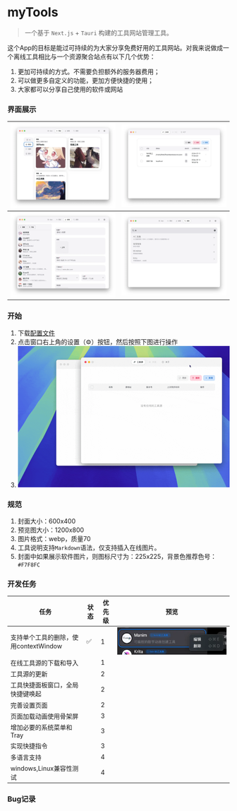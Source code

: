 # myTools

> 一个基于 `Next.js` + `Tauri` 构建的工具网站管理工具。
>
 
这个App的目标是能过可持续的为大家分享免费好用的工具网站。对我来说做成一个离线工具相比与一个资源聚合站点有以下几个优势：

1. 更加可持续的方式。不需要负担额外的服务器费用；
2. 可以做更多自定义的功能，更加方便快捷的使用；
3. 大家都可以分享自己使用的软件或网站


### 界面展示

| ![](./statics//screenshot-1.webp) | ![](./statics//screenshot-2.webp)|
| --- | --- |
| ![](./statics//screenshot-3.webp) | ![](./statics//screenshot-4.webp) |

### 开始
1. 下载[配置文件](./statics//tools-export.json)
2. 点击窗口右上角的设置（⚙️）按钮，然后按照下图进行操作
3. ![](./statics//import_tools_config.gif)

### 规范
1. 封面大小：600x400
2. 预览图大小：1200x800
3. 图片格式：webp，质量70
4. 工具说明支持`Markdown`语法，仅支持插入在线图片。
5. 封面中如果展示软件图片，则图标尺寸为：225x225，背景色推荐色号：`#F7F8FC`

### 开发任务
| 任务 | 状态 | 优先级 | 预览|
| --- | --- | --- | --- |
| 支持单个工具的删除，使用contextWindow | ✅ | 1 | ![](./statics/screenshoot-5.webp)|
| 在线工具源的下载和导入 |  | 1 ||
| 工具源的更新|| 2||
| 工具快捷面板窗口，全局快捷键唤起 |  | 2 ||
| 完善设置页面 || 2 ||
| 页面加载动画使用骨架屏||3||
| 增加必要的系统菜单和Tray| | 3||
| 实现快捷指令 ||3||
| 多语言支持|| 4||
| windows,Linux兼容性测试|| 4||

### Bug记录
